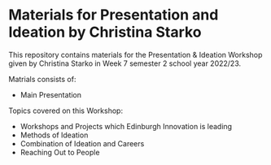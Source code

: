 # Materials for Presentation and Ideation by Christina Starko

This repository contains materials for the Presentation &amp; Ideation Workshop given by Christina Starko in Week 7 semester 2 school year 2022/23.

Matrials consists of:
- Main Presentation

Topics covered on this Workshop:
- Workshops and Projects which Edinburgh Innovation is leading
- Methods of Ideation
- Combination of Ideation and Careers
- Reaching Out to People

